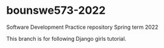 # bounswe573-2022
Software Development Practice repository Spring term 2022

This branch is for following Django girls tutorial. 
